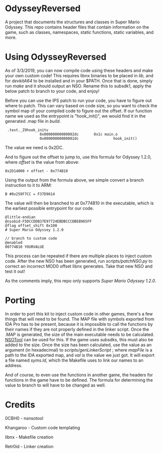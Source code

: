# OdysseyReversed
A project that documents the structures and classes in Super Mario Odyssey. This repo contains header files that contain information on the game, such as classes, namespaces, static functions, static variables, and more.

# Using OdysseyReversed
As of 3/3/2019, you can now compile code using these headers and make your own custom code! This requires libnx binaries to be placed in *lib*, and for *devkitA64* to be installed and in your $PATH. Once that is done, simply run *make* and it should output an NSO. Rename this to subsdk1, apply the below patch to branch to your code, and enjoy!

Before you can use the IPS patch to run your code, you have to figure out where to patch. This can vary based on code size, so you want to check the symbol map of your compiled code to figure out the offset. If our function name we used as the entrypoint is "hook_init()", we would find it in the generated .map file in _build_.

```
 .text._Z9hook_initv
                0x00000000000002dc       0x1c main.o
                0x00000000000002dc                hook_init()
```

The value we need is 0x2DC.

And to figure out the offset to jump to, use this formula for Odyssey 1.2.0, where *offset* is the value from above:
```
0x2D14000 + offset - 0x774B10
```

Using the output from the formula above, we simple convert a branch instruction to it to ARM:
```
B #0x259F7CC = F37D9614
```

The value will then be branched to at 0x774B10 in the executable, which is the earliest possible entrypoint for our code.

```
@little-endian
@nsobid-F5DCCDDB37E97724EBDBCCCDBEB965FF
@flag offset_shift 0x100
# Super Mario Odyssey 1.2.0

// branch to custom code
@enabled
00774B10 YOURVALUE
```

This process can be repeated if there are multiple places to inject custom code. After the new NSO has been generated, run *scripts/patchNSO.py <nsoPath>* to correct an incorrect MOD0 offset libnx generates. Take that new NSO and test it out!

As the comments imply, this repo only supports *Super Mario Odyssey 1.2.0*.

# Porting

In order to port this kit to inject custom code in other games, there's a few things that will need to be found. The MAP file with symbols exported from IDA Pro has to be present, because it is impossible to call the functions by their names if they are not properly defined in the linker script. Once the .MAP is generated, the size of the main executable needs to be calculated. [NSOTool](https://github.com/shibbo/NSOTool/tree/master/NSOTool) can be used for this. If the game uses subsdks, this must also be added to the size. Once the size has been calculated, use the value as an argument (in hexadecimal) to *scripts/genLinkerScript <mapFile> <val>*; where *mapFile* is a path to the IDA exported map, and *val* is the value we just got. It will export a file named *syms.ld*, which the Makefile uses to link our names to an address.

And of course, to even use the functions in another game, the headers for functions in the game have to be defined. The formula for determining the value to branch to will have to be changed as well.

# Credits
0CBH0 - nsnsotool

Khangaroo - Custom code templating

libnx - Makefile creation

Retr0id - Linker creation